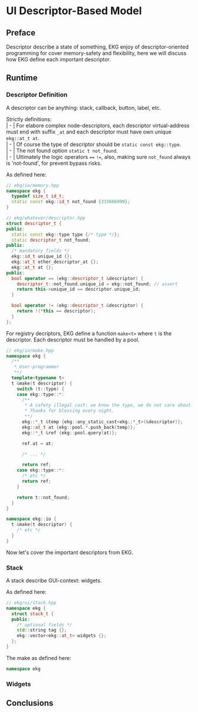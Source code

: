 # UI Descriptor-Based Model

## Preface

Descriptor describe a state of something, EKG enjoy of descriptor-oriented programming for cover memory-safety and flexibility, here we will discuss how EKG define each important descriptor.

## Runtime

### Descriptor Definition

A descriptor can be anything: stack, callback, button, label, etc.

Strictly definitions:  
| - | For elabore complex node-descriptors, each descriptor virtual-address must end with suffix `_at` and each descriptor must have own unique `ekg::at_t at`.  
| - | Of course the type of descriptor should be `static const ekg::type`.  
| - | The not found option `static t not_found`.  
| - | Ultimately the logic operators `==` `!=`, also, making sure `not_found` always is 'not-found', for prevent bypass risks.

As defined here:

```cpp
// ekg/io/memory.hpp
namespace ekg {
  typedef size_t id_t;
  static const ekg::id_t not_found {333666999};
}

// ekg/whatever/descriptor.hpp
struct descriptor_t {
public:
  static const ekg::type type {/* type */};
  static descriptor_t not_found;
public:
  /* mandatory fields */
  ekg::id_t unique_id {};
  ekg::at_t other_descriptor_at {};
  ekg::at_t at {};
public:
  bool operator == (ekg::descriptor_t &descriptor) {
    descriptor_t::not_found.unique_id = ekg::not_found; // assert
    return this->unique_id == descriptor.unique_id;
  }

  bool operator != (ekg::descriptor_t &descriptor) {
    return !(*this == descriptor);
  }
};
```

For registry decriptors, EKG define a function `make<t>` where `t` is the descriptor. Each descriptor must be handled by a pool.

```cpp
// ekg/io/make.hpp
namespace ekg {
  /**
   * User-programmer
   **/
  template<typename t>
  t &make(t descriptor) {
    switch (t::type) {
    case ekg::type::*:
      /**
       * A safety illegal cast: we know the type, we do not care about.
       * Thanks for blessing every night.
       **/
      ekg::*_t &temp {ekg::any_static_cast<ekg::*_t>(&descriptor)};
      ekg::at_t at {ekg::pool.*.push_back(temp)};
      ekg::*_t &ref {ekg::pool.query(at)};

      ref.at = at;

      /* ... */

      return ref;
    case ekg::type::*:
      /* etc */
      return ref;
    }

    return t::not_found;
  }
}

namespace ekg::io {
  t &make(t descriptor) {
    /* etc */
  }
}
```

Now let's cover the important descriptors from EKG.

### Stack

A stack describe GUI-context: widgets.

As defined here:
```cpp
// ekg/ui/stack.hpp
namespace ekg {
  struct stack_t {
  public:
    /* optional fields */
    std::string tag {};
    ekg::vector<ekg::at_t> widgets {};
  };
}
```

The make as defined here:
```cpp
namespace ekg
```

### Widgets

## Conclusions
